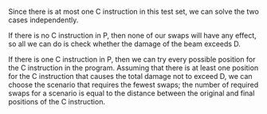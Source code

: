 Since there is at most one C instruction in this test set, we can solve the two cases independently.

If there is no C instruction in P, then none of our swaps will have any effect, so all we can do is check whether the damage of the beam exceeds D.

If there is one C instruction in P, then we can try every possible position for the C instruction in the program. Assuming that there is at least one position for the C instruction that causes the total damage not to exceed D, we can choose the scenario that requires the fewest swaps; the number of required swaps for a scenario is equal to the distance between the original and final positions of the C instruction.
